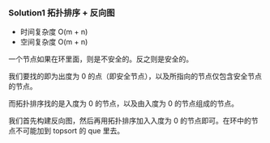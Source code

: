 ### Solution1 拓扑排序 + 反向图

- 时间复杂度 O(m + n)
- 空间复杂度 O(m + n)

一个节点如果在环里面，则是不安全的。反之则是安全的。

我们要找的即为出度为 0 的点（即安全节点），以及所指向的节点仅包含安全节点的节点。

而拓扑排序找的是入度为 0 的节点，以及由入度为 0 的节点组成的节点。

我们首先构建反向图，然后再用拓扑排序加入入度为 0 的节点即可。在环中的节点不可能加到 topsort 的 que 里去。

